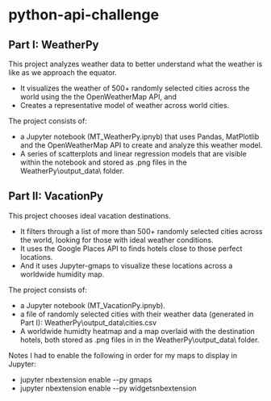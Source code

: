 # python-api-challenge
## Part I: WeatherPy
This project analyzes weather data to better understand what the weather is like as we approach the equator.
- It visualizes the weather of 500+ randomly selected cities across the world using the the OpenWeatherMap API, and 
- Creates a representative model of weather across world cities.

The project consists of:
- a Jupyter notebook (MT_WeatherPy.ipnyb) that uses Pandas, MatPlotlib and the OpenWeatherMap API to create and analyze this weather model.
- A series of scatterplots and linear regression models that are visible within the notebook and stored as .png files in the WeatherPy\output_data\ folder.

## Part II: VacationPy
This project chooses ideal vacation destinations.
- It filters through a list of more than 500+ randomly selected cities across the world, looking for those with ideal weather conditions.
- It uses the Google Places API to finds hotels close to those perfect locations.
- And it uses Jupyter-gmaps to visualize these locations across a worldwide humidity map.

The project consists of:
- a Jupyter notebook (MT_VacationPy.ipnyb).
- a file of randomly selected cities with their weather data (generated in Part I): WeatherPy\output_data\cities.csv
- A worldwide humidty heatmap and a map overlaid with the destination hotels, both stored as .png files in in the WeatherPy\output_data\ folder.  

Notes
I had to enable the following in order for my maps to display in Jupyter:
- jupyter nbextension enable --py gmaps
- jupyter nbextension enable --py widgetsnbextension
